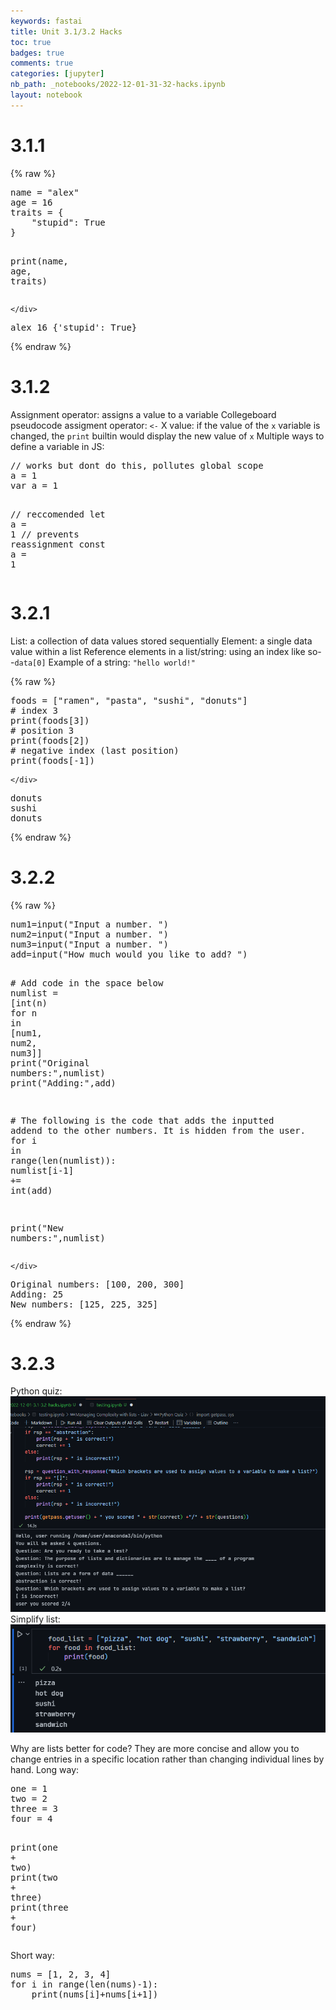 ```yaml
---
keywords: fastai
title: Unit 3.1/3.2 Hacks
toc: true
badges: true
comments: true
categories: [jupyter]
nb_path: _notebooks/2022-12-01-31-32-hacks.ipynb
layout: notebook
---
```


<!--
#################################################
### THIS FILE WAS AUTOGENERATED! DO NOT EDIT! ###
#################################################
# file to edit: _notebooks/2022-12-01-31-32-hacks.ipynb
-->

<div class="container" id="notebook-container">
        
<div class="cell border-box-sizing text_cell rendered"><div class="inner_cell">
<div class="text_cell_render border-box-sizing rendered_html">
<h1 id="3.1.1">3.1.1<a class="anchor-link" href="#3.1.1"> </a></h1>
</div>
</div>
</div>
    {% raw %}
    
<div class="cell border-box-sizing code_cell rendered">
<div class="input">

<div class="inner_cell">
    <div class="input_area">
<div class=" highlight hl-ipython3"><pre><span></span><span class="n">name</span> <span class="o">=</span> <span class="s2">&quot;alex&quot;</span>
<span class="n">age</span> <span class="o">=</span> <span class="mi">16</span>
<span class="n">traits</span> <span class="o">=</span> <span class="p">{</span>
    <span class="s2">&quot;stupid&quot;</span><span class="p">:</span> <span class="kc">True</span>
<span class="p">}</span>

<span class="nb">print</span><span class="p">(</span><span class="n">name</span><span class="p">,</span> <span class="n">age</span><span class="p">,</span> <span class="n">traits</span><span class="p">)</span>
</pre></div>

    </div>
</div>
</div>

<div class="output_wrapper">
<div class="output">

<div class="output_area">

<div class="output_subarea output_stream output_stdout output_text">
<pre>alex 16 {&#39;stupid&#39;: True}
</pre>
</div>
</div>

</div>
</div>

</div>
    {% endraw %}

<div class="cell border-box-sizing text_cell rendered"><div class="inner_cell">
<div class="text_cell_render border-box-sizing rendered_html">
<h1 id="3.1.2">3.1.2<a class="anchor-link" href="#3.1.2"> </a></h1><p>Assignment operator: assigns a value to a variable
Collegeboard pseudocode assigment operator: <code>&lt;-</code>
X value: if the value of the <code>x</code> variable is changed, the <code>print</code> builtin would display the new value of <code>x</code>
Multiple ways to define a variable in JS:</p>
<div class="highlight"><pre><span></span><span class="c1">// works but dont do this, pollutes global scope</span>
<span class="nx">a</span> <span class="o">=</span> <span class="mf">1</span>
<span class="kd">var</span> <span class="nx">a</span> <span class="o">=</span> <span class="mf">1</span>

<span class="c1">// reccomended</span>
<span class="kd">let</span> <span class="nx">a</span> <span class="o">=</span> <span class="mf">1</span>
<span class="c1">// prevents reassignment</span>
<span class="kr">const</span> <span class="nx">a</span> <span class="o">=</span> <span class="mf">1</span>
</pre></div>

</div>
</div>
</div>
<div class="cell border-box-sizing text_cell rendered"><div class="inner_cell">
<div class="text_cell_render border-box-sizing rendered_html">
<h1 id="3.2.1">3.2.1<a class="anchor-link" href="#3.2.1"> </a></h1>
</div>
</div>
</div>
<div class="cell border-box-sizing text_cell rendered"><div class="inner_cell">
<div class="text_cell_render border-box-sizing rendered_html">
<p>List: a collection of data values stored sequentially
Element: a single data value within a list
Reference elements in a list/string: using an index like so--<code>data[0]</code>
Example of a string: <code>"hello world!"</code></p>

</div>
</div>
</div>
    {% raw %}
    
<div class="cell border-box-sizing code_cell rendered">
<div class="input">

<div class="inner_cell">
    <div class="input_area">
<div class=" highlight hl-ipython3"><pre><span></span><span class="n">foods</span> <span class="o">=</span> <span class="p">[</span><span class="s2">&quot;ramen&quot;</span><span class="p">,</span> <span class="s2">&quot;pasta&quot;</span><span class="p">,</span> <span class="s2">&quot;sushi&quot;</span><span class="p">,</span> <span class="s2">&quot;donuts&quot;</span><span class="p">]</span>
<span class="c1"># index 3</span>
<span class="nb">print</span><span class="p">(</span><span class="n">foods</span><span class="p">[</span><span class="mi">3</span><span class="p">])</span>
<span class="c1"># position 3</span>
<span class="nb">print</span><span class="p">(</span><span class="n">foods</span><span class="p">[</span><span class="mi">2</span><span class="p">])</span>
<span class="c1"># negative index (last position)</span>
<span class="nb">print</span><span class="p">(</span><span class="n">foods</span><span class="p">[</span><span class="o">-</span><span class="mi">1</span><span class="p">])</span>
</pre></div>

    </div>
</div>
</div>

<div class="output_wrapper">
<div class="output">

<div class="output_area">

<div class="output_subarea output_stream output_stdout output_text">
<pre>donuts
sushi
donuts
</pre>
</div>
</div>

</div>
</div>

</div>
    {% endraw %}

<div class="cell border-box-sizing text_cell rendered"><div class="inner_cell">
<div class="text_cell_render border-box-sizing rendered_html">
<h1 id="3.2.2">3.2.2<a class="anchor-link" href="#3.2.2"> </a></h1>
</div>
</div>
</div>
    {% raw %}
    
<div class="cell border-box-sizing code_cell rendered">
<div class="input">

<div class="inner_cell">
    <div class="input_area">
<div class=" highlight hl-ipython3"><pre><span></span><span class="n">num1</span><span class="o">=</span><span class="nb">input</span><span class="p">(</span><span class="s2">&quot;Input a number. &quot;</span><span class="p">)</span>
<span class="n">num2</span><span class="o">=</span><span class="nb">input</span><span class="p">(</span><span class="s2">&quot;Input a number. &quot;</span><span class="p">)</span>
<span class="n">num3</span><span class="o">=</span><span class="nb">input</span><span class="p">(</span><span class="s2">&quot;Input a number. &quot;</span><span class="p">)</span>
<span class="n">add</span><span class="o">=</span><span class="nb">input</span><span class="p">(</span><span class="s2">&quot;How much would you like to add? &quot;</span><span class="p">)</span>

<span class="c1"># Add code in the space below</span>
<span class="n">numlist</span> <span class="o">=</span> <span class="p">[</span><span class="nb">int</span><span class="p">(</span><span class="n">n</span><span class="p">)</span> <span class="k">for</span> <span class="n">n</span> <span class="ow">in</span> <span class="p">[</span><span class="n">num1</span><span class="p">,</span> <span class="n">num2</span><span class="p">,</span> <span class="n">num3</span><span class="p">]]</span>
<span class="nb">print</span><span class="p">(</span><span class="s2">&quot;Original numbers:&quot;</span><span class="p">,</span><span class="n">numlist</span><span class="p">)</span>
<span class="nb">print</span><span class="p">(</span><span class="s2">&quot;Adding:&quot;</span><span class="p">,</span><span class="n">add</span><span class="p">)</span>



<span class="c1"># The following is the code that adds the inputted addend to the other numbers. It is hidden from the user.</span>
<span class="k">for</span> <span class="n">i</span> <span class="ow">in</span> <span class="nb">range</span><span class="p">(</span><span class="nb">len</span><span class="p">(</span><span class="n">numlist</span><span class="p">)):</span>
    <span class="n">numlist</span><span class="p">[</span><span class="n">i</span><span class="o">-</span><span class="mi">1</span><span class="p">]</span> <span class="o">+=</span> <span class="nb">int</span><span class="p">(</span><span class="n">add</span><span class="p">)</span>

<span class="nb">print</span><span class="p">(</span><span class="s2">&quot;New numbers:&quot;</span><span class="p">,</span><span class="n">numlist</span><span class="p">)</span>
</pre></div>

    </div>
</div>
</div>

<div class="output_wrapper">
<div class="output">

<div class="output_area">

<div class="output_subarea output_stream output_stdout output_text">
<pre>Original numbers: [100, 200, 300]
Adding: 25
New numbers: [125, 225, 325]
</pre>
</div>
</div>

</div>
</div>

</div>
    {% endraw %}

<div class="cell border-box-sizing text_cell rendered"><div class="inner_cell">
<div class="text_cell_render border-box-sizing rendered_html">
<h1 id="3.2.3">3.2.3<a class="anchor-link" href="#3.2.3"> </a></h1><p>Python quiz:
<img src="https://github.com/safinsingh/fastpages-apcsp/raw/master/images/pyquizscore.png" alt="">
Simplify list:
<img src="https://raw.githubusercontent.com/safinsingh/fastpages-apcsp/master/images/simplifylist.png" alt=""></p>
<p>Why are lists better for code? They are more concise and allow you to change entries in a specific location rather than changing individual lines by hand.
Long way:</p>
<div class="highlight"><pre><span></span><span class="n">one</span> <span class="o">=</span> <span class="mi">1</span>
<span class="n">two</span> <span class="o">=</span> <span class="mi">2</span>
<span class="n">three</span> <span class="o">=</span> <span class="mi">3</span>
<span class="n">four</span> <span class="o">=</span> <span class="mi">4</span>

<span class="nb">print</span><span class="p">(</span><span class="n">one</span> <span class="o">+</span> <span class="n">two</span><span class="p">)</span>
<span class="nb">print</span><span class="p">(</span><span class="n">two</span> <span class="o">+</span> <span class="n">three</span><span class="p">)</span>
<span class="nb">print</span><span class="p">(</span><span class="n">three</span> <span class="o">+</span> <span class="n">four</span><span class="p">)</span>
</pre></div>
<p>Short way:</p>
<div class="highlight"><pre><span></span><span class="n">nums</span> <span class="o">=</span> <span class="p">[</span><span class="mi">1</span><span class="p">,</span> <span class="mi">2</span><span class="p">,</span> <span class="mi">3</span><span class="p">,</span> <span class="mi">4</span><span class="p">]</span>
<span class="k">for</span> <span class="n">i</span> <span class="ow">in</span> <span class="nb">range</span><span class="p">(</span><span class="nb">len</span><span class="p">(</span><span class="n">nums</span><span class="p">)</span><span class="o">-</span><span class="mi">1</span><span class="p">):</span>
    <span class="nb">print</span><span class="p">(</span><span class="n">nums</span><span class="p">[</span><span class="n">i</span><span class="p">]</span><span class="o">+</span><span class="n">nums</span><span class="p">[</span><span class="n">i</span><span class="o">+</span><span class="mi">1</span><span class="p">])</span>
</pre></div>

</div>
</div>
</div>
</div>
 

